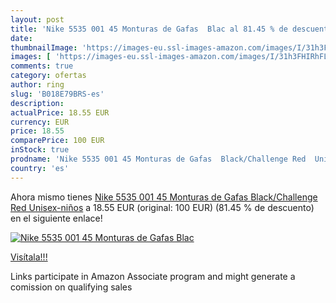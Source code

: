 ```yaml
---
layout: post
title: 'Nike 5535 001 45 Monturas de Gafas  Blac al 81.45 % de descuento'
date: 
thumbnailImage: 'https://images-eu.ssl-images-amazon.com/images/I/31h3FHIRhFL._SL200_.jpg'
images: [ 'https://images-eu.ssl-images-amazon.com/images/I/31h3FHIRhFL._SL200_.jpg' ]
comments: true
category: ofertas
author: ring
slug: 'B018E79BRS-es'
description:
actualPrice: 18.55 EUR
currency: EUR
price: 18.55
comparePrice: 100 EUR
inStock: true
prodname: 'Nike 5535 001 45 Monturas de Gafas  Black/Challenge Red  Unisex-niños'
country: 'es'
---
```


Ahora mismo tienes [Nike 5535 001 45 Monturas de Gafas  Black/Challenge Red  Unisex-niños](https://www.amazon.es/dp/B018E79BRS/?tag=tolees-21) a 18.55 EUR (original: 100 EUR) (81.45 %  de descuento) en el siguiente enlace!

[![Nike 5535 001 45 Monturas de Gafas  Blac](https://images-eu.ssl-images-amazon.com/images/I/31h3FHIRhFL._SL200_.jpg)](https://www.amazon.es/dp/B018E79BRS/?tag=tolees-21)

[Visítala!!!](https://www.amazon.es/dp/B018E79BRS/?tag=tolees-21)

Links participate in Amazon Associate program and might generate a comission on qualifying sales
